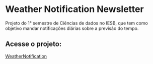 # Weather Notification Newsletter
Projeto do 1° semestre de Ciências de dados no IESB, que tem como objetivo mandar notificações diárias sobre a previsão do tempo.

## Acesse o projeto:
[WeatherNotification](mayconabe.pythonanywhere.com)